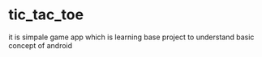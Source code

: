 # tic_tac_toe

it is simpale game app which is learning base project 
to understand basic concept of android
